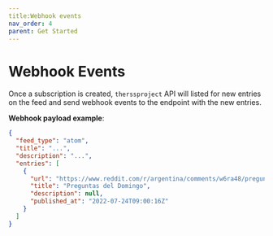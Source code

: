```yaml
---
title:Webhook events 
nav_order: 4
parent: Get Started
---
```


# Webhook Events

Once a subscription is created, `therssproject` API will listed for new entries on the feed and send webhook events to the endpoint with the new entries.

**Webhook payload example**:

```json
{
  "feed_type": "atom",
  "title": "...",
  "description": "...",
  "entries": [
    {
      "url": "https://www.reddit.com/r/argentina/comments/w6ra48/preguntas_del_domingo/",
      "title": "Preguntas del Domingo",
      "description": null,
      "published_at": "2022-07-24T09:00:16Z"
    }
  ]
}
```
